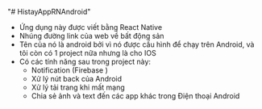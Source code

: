 "# HistayAppRNAndroid" 
- Ứng dụng này được viết bằng React Native 
- Nhúng đường link của web về bất động sản
- Tên của nó là android bởi vì nó được cấu hình để chạy trên Android, và tôi còn có 1 project nữa nhưng là cho IOS
- Có các tính năng sau trong project này:
  + Notification (Firebase )
  + Xử lý nút back của Android
  + Xử lý tải trang khi mất mạng
  + Chia sẻ ảnh và text đến các app khác trong Điện thoại Android
